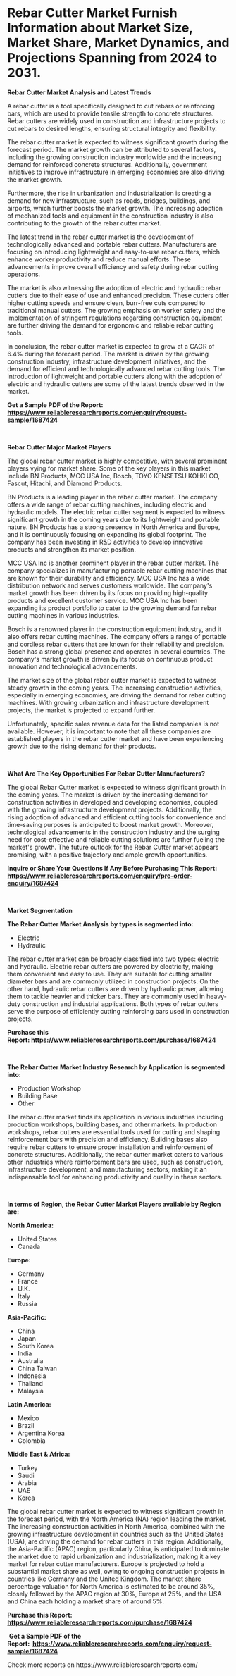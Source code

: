 <p><h1>Rebar Cutter Market Furnish Information about Market Size, Market Share, Market Dynamics, and Projections Spanning from 2024 to 2031.</h1></p><p><strong>Rebar Cutter Market Analysis and Latest Trends</strong></p>
<p><p>A rebar cutter is a tool specifically designed to cut rebars or reinforcing bars, which are used to provide tensile strength to concrete structures. Rebar cutters are widely used in construction and infrastructure projects to cut rebars to desired lengths, ensuring structural integrity and flexibility.</p><p>The rebar cutter market is expected to witness significant growth during the forecast period. The market growth can be attributed to several factors, including the growing construction industry worldwide and the increasing demand for reinforced concrete structures. Additionally, government initiatives to improve infrastructure in emerging economies are also driving the market growth.</p><p>Furthermore, the rise in urbanization and industrialization is creating a demand for new infrastructure, such as roads, bridges, buildings, and airports, which further boosts the market growth. The increasing adoption of mechanized tools and equipment in the construction industry is also contributing to the growth of the rebar cutter market.</p><p>The latest trend in the rebar cutter market is the development of technologically advanced and portable rebar cutters. Manufacturers are focusing on introducing lightweight and easy-to-use rebar cutters, which enhance worker productivity and reduce manual efforts. These advancements improve overall efficiency and safety during rebar cutting operations.</p><p>The market is also witnessing the adoption of electric and hydraulic rebar cutters due to their ease of use and enhanced precision. These cutters offer higher cutting speeds and ensure clean, burr-free cuts compared to traditional manual cutters. The growing emphasis on worker safety and the implementation of stringent regulations regarding construction equipment are further driving the demand for ergonomic and reliable rebar cutting tools.</p><p>In conclusion, the rebar cutter market is expected to grow at a CAGR of 6.4% during the forecast period. The market is driven by the growing construction industry, infrastructure development initiatives, and the demand for efficient and technologically advanced rebar cutting tools. The introduction of lightweight and portable cutters along with the adoption of electric and hydraulic cutters are some of the latest trends observed in the market.</p></p>
<p><strong>Get a Sample PDF of the Report:&nbsp; <a href="https://www.reliableresearchreports.com/enquiry/request-sample/1687424">https://www.reliableresearchreports.com/enquiry/request-sample/1687424</a></strong></p>
<p>&nbsp;</p>
<p><strong>Rebar Cutter Major Market Players</strong></p>
<p><p>The global rebar cutter market is highly competitive, with several prominent players vying for market share. Some of the key players in this market include BN Products, MCC USA Inc, Bosch, TOYO KENSETSU KOHKI CO, Fascut, Hitachi, and Diamond Products.</p><p>BN Products is a leading player in the rebar cutter market. The company offers a wide range of rebar cutting machines, including electric and hydraulic models. The electric rebar cutter segment is expected to witness significant growth in the coming years due to its lightweight and portable nature. BN Products has a strong presence in North America and Europe, and it is continuously focusing on expanding its global footprint. The company has been investing in R&D activities to develop innovative products and strengthen its market position.</p><p>MCC USA Inc is another prominent player in the rebar cutter market. The company specializes in manufacturing portable rebar cutting machines that are known for their durability and efficiency. MCC USA Inc has a wide distribution network and serves customers worldwide. The company's market growth has been driven by its focus on providing high-quality products and excellent customer service. MCC USA Inc has been expanding its product portfolio to cater to the growing demand for rebar cutting machines in various industries.</p><p>Bosch is a renowned player in the construction equipment industry, and it also offers rebar cutting machines. The company offers a range of portable and cordless rebar cutters that are known for their reliability and precision. Bosch has a strong global presence and operates in several countries. The company's market growth is driven by its focus on continuous product innovation and technological advancements.</p><p>The market size of the global rebar cutter market is expected to witness steady growth in the coming years. The increasing construction activities, especially in emerging economies, are driving the demand for rebar cutting machines. With growing urbanization and infrastructure development projects, the market is projected to expand further.</p><p>Unfortunately, specific sales revenue data for the listed companies is not available. However, it is important to note that all these companies are established players in the rebar cutter market and have been experiencing growth due to the rising demand for their products.</p></p>
<p>&nbsp;</p>
<p><strong>What Are The Key Opportunities For Rebar Cutter Manufacturers?</strong></p>
<p><p>The global Rebar Cutter market is expected to witness significant growth in the coming years. The market is driven by the increasing demand for construction activities in developed and developing economies, coupled with the growing infrastructure development projects. Additionally, the rising adoption of advanced and efficient cutting tools for convenience and time-saving purposes is anticipated to boost market growth. Moreover, technological advancements in the construction industry and the surging need for cost-effective and reliable cutting solutions are further fueling the market's growth. The future outlook for the Rebar Cutter market appears promising, with a positive trajectory and ample growth opportunities.</p></p>
<p><strong>Inquire or Share Your Questions If Any Before Purchasing This Report: <a href="https://www.reliableresearchreports.com/enquiry/pre-order-enquiry/1687424">https://www.reliableresearchreports.com/enquiry/pre-order-enquiry/1687424</a></strong></p>
<p>&nbsp;</p>
<p><strong>Market Segmentation</strong></p>
<p><strong>The Rebar Cutter Market Analysis by types is segmented into:</strong></p>
<p><ul><li>Electric</li><li>Hydraulic</li></ul></p>
<p><p>The rebar cutter market can be broadly classified into two types: electric and hydraulic. Electric rebar cutters are powered by electricity, making them convenient and easy to use. They are suitable for cutting smaller diameter bars and are commonly utilized in construction projects. On the other hand, hydraulic rebar cutters are driven by hydraulic power, allowing them to tackle heavier and thicker bars. They are commonly used in heavy-duty construction and industrial applications. Both types of rebar cutters serve the purpose of efficiently cutting reinforcing bars used in construction projects.</p></p>
<p><strong>Purchase this Report:&nbsp;<a href="https://www.reliableresearchreports.com/purchase/1687424">https://www.reliableresearchreports.com/purchase/1687424</a></strong></p>
<p>&nbsp;</p>
<p><strong>The Rebar Cutter Market Industry Research by Application is segmented into:</strong></p>
<p><ul><li>Production Workshop</li><li>Building Base</li><li>Other</li></ul></p>
<p><p>The rebar cutter market finds its application in various industries including production workshops, building bases, and other markets. In production workshops, rebar cutters are essential tools used for cutting and shaping reinforcement bars with precision and efficiency. Building bases also require rebar cutters to ensure proper installation and reinforcement of concrete structures. Additionally, the rebar cutter market caters to various other industries where reinforcement bars are used, such as construction, infrastructure development, and manufacturing sectors, making it an indispensable tool for enhancing productivity and quality in these sectors.</p></p>
<p>&nbsp;</p>
<p><strong>In terms of Region, the Rebar Cutter Market Players available by Region are:</strong></p>
<p>
    <p> <strong> North America: </strong>
        <ul>
            <li>United States</li>
            <li>Canada</li>
        </ul>
        </p> 
    <p> <strong> Europe: </strong>
        <ul>
            <li>Germany</li>
            <li>France</li>
            <li>U.K.</li>
            <li>Italy</li>
            <li>Russia</li>
        </ul>
        </p> 
    <p> <strong> Asia-Pacific: </strong>
        <ul>
            <li>China</li>
            <li>Japan</li>
            <li>South Korea</li>
            <li>India</li>
            <li>Australia</li>
            <li>China Taiwan</li>
            <li>Indonesia</li>
            <li>Thailand</li>
            <li>Malaysia</li>
        </ul>
        </p> 
    <p> <strong> Latin America: </strong>
        <ul>
            <li>Mexico</li>
            <li>Brazil</li>
            <li>Argentina Korea</li>
            <li>Colombia</li>
        </ul>
        </p> 
    <p> <strong> Middle East & Africa: </strong>
        <ul>
            <li>Turkey</li>
            <li>Saudi</li>
            <li>Arabia</li>
            <li>UAE</li>
            <li>Korea</li>
        </ul>
    </p>
    </p>
<p><p>The global rebar cutter market is expected to witness significant growth in the forecast period, with the North America (NA) region leading the market. The increasing construction activities in North America, combined with the growing infrastructure development in countries such as the United States (USA), are driving the demand for rebar cutters in this region. Additionally, the Asia-Pacific (APAC) region, particularly China, is anticipated to dominate the market due to rapid urbanization and industrialization, making it a key market for rebar cutter manufacturers. Europe is projected to hold a substantial market share as well, owing to ongoing construction projects in countries like Germany and the United Kingdom. The market share percentage valuation for North America is estimated to be around 35%, closely followed by the APAC region at 30%, Europe at 25%, and the USA and China each holding a market share of around 5%.</p></p>
<p><strong>Purchase this Report: <a href="https://www.reliableresearchreports.com/purchase/1687424">https://www.reliableresearchreports.com/purchase/1687424</a></strong></p>
<p>&nbsp;<strong>Get a Sample PDF of the Report:&nbsp;&nbsp;<a href="https://www.reliableresearchreports.com/enquiry/request-sample/1687424">https://www.reliableresearchreports.com/enquiry/request-sample/1687424</a></strong></p>
<p><strong></strong></p>
<p>Check more reports on https://www.reliableresearchreports.com/</p>